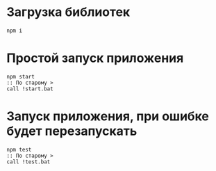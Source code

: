 # Загрузка библиотек
```
npm i
```

# Простой запуск приложения
```
npm start
:: По старому >
call !start.bat
```

# Запуск приложения, при ошибке будет перезапускать
```
npm test
:: По старому >
call !test.bat
```
